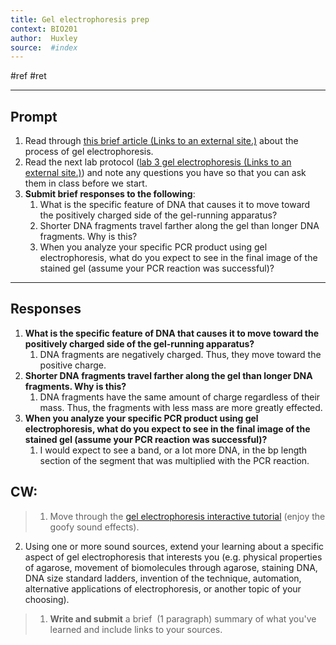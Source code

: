 ```yaml
---
title: Gel electrophoresis prep
context: BIO201
author:  Huxley
source:  #index
---
```


#ref #ret 

---

## Prompt
1.  Read through [this brief article (Links to an external site.)](https://www.khanacademy.org/science/ap-biology/gene-expression-and-regulation/biotechnology/a/gel-electrophoresis) about the process of gel electrophoresis.
2.  Read the next lab protocol ([lab 3 gel electrophoresis (Links to an external site.)](https://docs.google.com/document/d/1Cr_bvcfKP42KCDmol_jTWAJKdojJhf7pMqpu18kyKho/edit?usp=sharing)) and note any questions you have so that you can ask them in class before we start.
3.  **Submit brief responses to the following**:
    1.  What is the specific feature of DNA that causes it to move toward the positively charged side of the gel-running apparatus? 
    2.  Shorter DNA fragments travel farther along the gel than longer DNA fragments. Why is this?
    3.  When you analyze your specific PCR product using gel electrophoresis, what do you expect to see in the final image of the stained gel (assume your PCR reaction was successful)?
	
--- 


## Responses


1. **What is the specific feature of DNA that causes it to move toward the positively charged side of the gel-running apparatus?**
	1.  DNA fragments are negatively charged. Thus, they move toward the positive charge.
2.  **Shorter DNA fragments travel farther along the gel than longer DNA fragments. Why is this?**
	1.  DNA fragments have the same amount of charge regardless of their mass. Thus, the fragments with less mass are more greatly effected.
3.  **When you analyze your specific PCR product using gel electrophoresis, what do you expect to see in the final image of the stained gel (assume your PCR reaction was successful)?**
	1. I would expect to see a band, or a lot more DNA, in the bp length section of the segment that was multiplied with the PCR reaction. 


## CW: 

> 1.  Move through the [gel electrophoresis interactive tutorial](https://learn.genetics.utah.edu/content/labs/gel/) (enjoy the goofy sound effects).
 2.  Using one or more sound sources, extend your learning about a specific aspect of gel electrophoresis that interests you (e.g. physical properties of agarose, movement of biomolecules through agarose, staining DNA, DNA size standard ladders, invention of the technique, automation, alternative applications of electrophoresis, or another topic of your choosing). 
>	1.  **Write and submit** a brief  (1 paragraph) summary of what you've learned and include links to your sources.


























